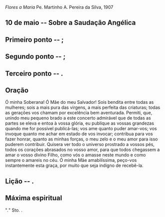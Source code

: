 *Flores a Maria*
Pe. Martinho A. Pereira da Silva, 1907

## 10 de  maio -- Sobre a Saudação Angélica

## Primeiro ponto -- ;



## Segundo ponto -- ;



## Terceiro ponto -- .



## Oração

Ó minha Soberana! Ó Mãe do meu Salvador! Sois bendita entre todas as mulheres; sois a mais pura das virgens, a mais perfeita das criaturas; todas as gerações vos chamam por excelência bem aventurada. Permiti, que, unindo meu pequeno brado a este concerto admirável que de todas as partes se eleva e entoa à vossa glória, eu publique as vossas grandezas quando me for possível publicá-las; vos ame quanto puder amar-vos; vos invoque quanto me achar em estado de vos invocar; contribua para vos fazer honrar, quanto as minhas forças, o meu zelo e o meu amor para isso puderem contribuir. Quisera ver todo o universo prostrado a vossos pés, todos os corações abrasados no vosso amor, para que todos chegassem a amar o vosso divino Filho, como vós o amasse neste mundo e como sempre o amareis no céu. Ó minha Mãe amabilíssima, peço-vos instantemente esta graça, por muito que seja indigno de recebê-la.

## Lição -- .

## Máxima espiritual

"_._" Sto. .
